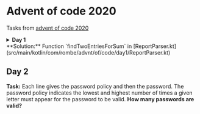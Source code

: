# Advent of code 2020

Tasks from [advent of code 2020](https://adventofcode.com/2020)

<details>
<summary><b>Day 1</b></summary>
<b>Task:</b> Specifically, they need you to find the two entries that sum to 2020 and then multiply those two numbers together.

<b>Solution:</b> Function `findTwoEntriesForSum`
in [ReportParser.kt](src/main/kotlin/com/rombe/advnt/of/code/year2020/day1/ReportParser.kt)
</details>
**Solution:** Function `findTwoEntriesForSum` in [ReportParser.kt](src/main/kotlin/com/rombe/advnt/of/code/day1/ReportParser.kt)

## Day 2
**Task:** Each line gives the password policy and then the password. 
The password policy indicates the lowest and highest number of times a given letter must appear for the password to be valid.
**How many passwords are valid?**
